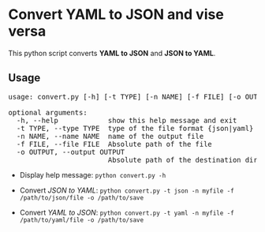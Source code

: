 # Convert YAML to JSON and vise versa

This python script converts **YAML to JSON** and **JSON to YAML**.

## Usage
<pre>
usage: convert.py [-h] [-t TYPE] [-n NAME] [-f FILE] [-o OUTPUT]

optional arguments:
  -h, --help            show this help message and exit
  -t TYPE, --type TYPE  type of the file format {json|yaml}
  -n NAME, --name NAME  name of the output file
  -f FILE, --file FILE  Absolute path of the file
  -o OUTPUT, --output OUTPUT
                        Absolute path of the destination directory
</pre>

* Display help message:
`python convert.py -h`

* Convert *JSON to YAML*:
`python convert.py -t json -n myfile -f /path/to/json/file -o /path/to/save`

* Convert *YAML to JSON*:
`python convert.py -t yaml -n myfile -f /path/to/yaml/file -o /path/to/save`
